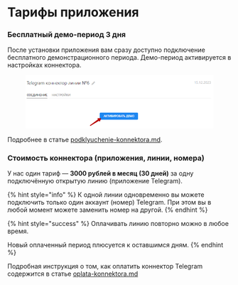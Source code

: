 # Тарифы приложения

### Бесплатный демо-период 3 дня

После установки приложения вам сразу доступно подключение бесплатного демонстрационного периода. Демо-период активируется в настройках коннектора.

<figure><img src="../.gitbook/assets/image (986).png" alt=""><figcaption></figcaption></figure>

Подробнее в статье [podklyuchenie-konnektora.md](../ustanovka-i-nastroika/podklyuchenie-konnektora.md "mention").

### Стоимость коннектора (приложения, линии, номера)

У нас один тариф — **3000 рублей в месяц (30 дней)** за одну подключённую открытую линию (приложение Telegram).

{% hint style="info" %}
К одной линии одновременно вы можете подключить только один аккаунт (номер) Telegram. При этом вы в любой момент можете заменить номер на другой.
{% endhint %}

{% hint style="success" %}
Оплачивать линию повторно можно в любое время.

Новый оплаченный период плюсуется к оставшимся дням.
{% endhint %}

Подробная инструкция о том, как оплатить коннектор Telegram содержится в статье [oplata-konnektora.md](oplata-konnektora.md "mention")
